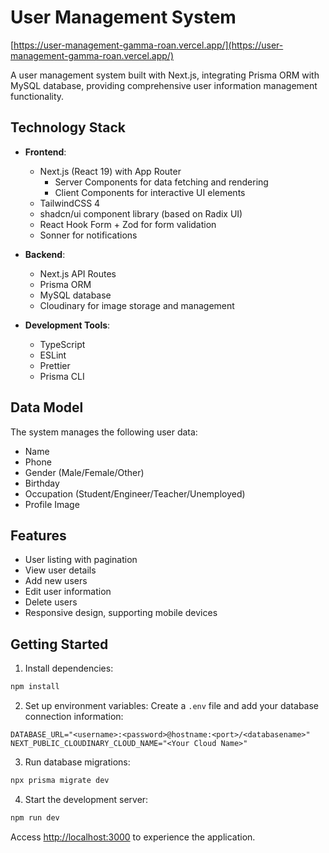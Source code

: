 # User Management System

[https://user-management-gamma-roan.vercel.app/](https://user-management-gamma-roan.vercel.app/)

A user management system built with Next.js, integrating Prisma ORM with MySQL database, providing comprehensive user information management functionality.

## Technology Stack

- **Frontend**:
  - Next.js (React 19) with App Router
    - Server Components for data fetching and rendering
    - Client Components for interactive UI elements
  - TailwindCSS 4
  - shadcn/ui component library (based on Radix UI)
  - React Hook Form + Zod for form validation
  - Sonner for notifications

- **Backend**:
  - Next.js API Routes
  - Prisma ORM
  - MySQL database
  - Cloudinary for image storage and management

- **Development Tools**:
  - TypeScript
  - ESLint
  - Prettier
  - Prisma CLI

## Data Model

The system manages the following user data:
- Name
- Phone
- Gender (Male/Female/Other)
- Birthday
- Occupation (Student/Engineer/Teacher/Unemployed)
- Profile Image

## Features

- User listing with pagination
- View user details
- Add new users
- Edit user information
- Delete users
- Responsive design, supporting mobile devices

## Getting Started

1. Install dependencies:

```bash
npm install
```

2. Set up environment variables:
Create a `.env` file and add your database connection information:

```
DATABASE_URL="<username>:<password>@hostname:<port>/<databasename>"
NEXT_PUBLIC_CLOUDINARY_CLOUD_NAME="<Your Cloud Name>"
```

3. Run database migrations:

```bash
npx prisma migrate dev
```

4. Start the development server:

```bash
npm run dev
```

Access [http://localhost:3000](http://localhost:3000) to experience the application.


